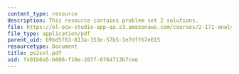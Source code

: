 ```yaml
---
content_type: resource
description: This resource contains problem set 2 solutions.
file: https://ol-ocw-studio-app-qa.s3.amazonaws.com/courses/2-171-analysis-and-design-of-digital-control-systems-fall-2006/f401b0a5b606f10e207f6764713b7cee_ps2sol.pdf
file_type: application/pdf
parent_uid: 69bd5f63-813a-353e-57b5-1e7dff67e615
resourcetype: Document
title: ps2sol.pdf
uid: f401b0a5-b606-f10e-207f-6764713b7cee
---
```

